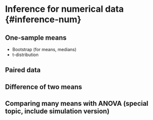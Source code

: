 
# Inference for numerical data {#inference-num}

## One-sample means

- Bootstrap (for means, medians)
- t-distribution

## Paired data

## Difference of two means

## Comparing many means with ANOVA (special topic, include simulation version)
